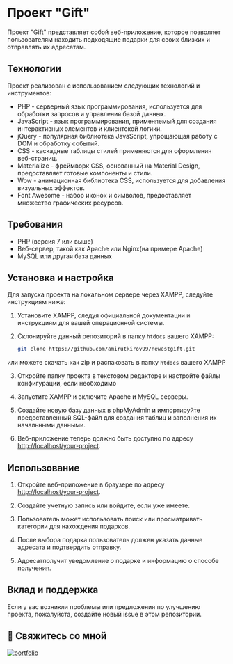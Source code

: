 

# Проект "Gift"

Проект "Gift" представляет собой веб-приложение, которое позволяет пользователям находить подходящие подарки для своих близких и отправлять их адресатам. 

## Технологии

Проект реализован с использованием следующих технологий и инструментов:

- PHP - серверный язык программирования, используется для обработки запросов и управления базой данных.
- JavaScript - язык программирования, применяемый для создания интерактивных элементов и клиентской логики.
- jQuery - популярная библиотека JavaScript, упрощающая работу с DOM и обработку событий.
- CSS - каскадные таблицы стилей применяются для оформления веб-страниц.
- Materialize - фреймворк CSS, основанный на Material Design, предоставляет готовые компоненты и стили.
- Wow - анимационная библиотека CSS, используется для добавления визуальных эффектов.
- Font Awesome - набор иконок и символов, предоставляет множество графических ресурсов.

## Требования

- PHP (версия 7 или выше)
- Веб-сервер, такой как Apache или Nginx(на примере Apache)
- MySQL или другая база данных

## Установка и настройка

Для запуска проекта на локальном сервере через XAMPP, следуйте инструкциям ниже:

1. Установите XAMPP, следуя официальной документации и инструкциям для вашей операционной системы.

2. Склонируйте данный репозиторий в папку `htdocs` вашего XAMPP:

   ```bash
   git clone https://github.com/amirutkirov99/newestgift.git
   ```
или можете скачать как zip и распаковать в папку `htdocs` вашего XAMPP

3. Откройте папку проекта в текстовом редакторе и настройте файлы конфигурации, если необходимо

4. Запустите XAMPP и включите Apache и MySQL серверы.

5. Создайте новую базу данных в phpMyAdmin и импортируйте предоставленный SQL-файл для создания таблиц и заполнения их начальными данными.

6. Веб-приложение теперь должно быть доступно по адресу [http://localhost/your-project](http://localhost/gift).

## Использование

1. Откройте веб-приложение в браузере по адресу [http://localhost/your-project](http://localhost/gift).

2. Создайте учетную запись или войдите, если уже имеете.

3. Пользователь может использовать поиск или просматривать категории для нахождения подарков.

4. После выбора подарка пользователь должен указать данные адресата и подтвердить отправку.

5. Адресатполучит уведомление о подарке и информацию о способе получения.

## Вклад и поддержка

Если у вас возникли проблемы или предложения по улучшению проекта, пожалуйста, создайте новый issue в этом репозитории.

## 🔗 Свяжитесь со мной
[![portfolio](https://img.shields.io/badge/telegram-000?style=for-the-badge&logoColor=white)](https://t.me/ameerchik6)
